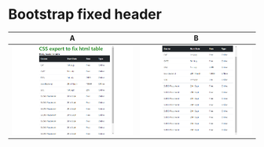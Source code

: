 # Bootstrap fixed header
A                           |  B                  
:--------------------------:|:-------------------------:
![](./images/a.png)         | ![](./images/b.png)